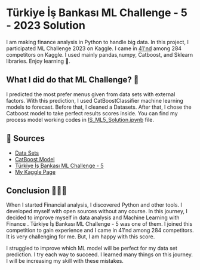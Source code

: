 ﻿# Türkiye İş Bankası ML Challenge - 5 - 2023 Solution

I am making finance analysis in Python to handle big data. In this project, I participated  ML Challenge 2023 on Kaggle. I came in [41'nd](https://www.kaggle.com/competitions/turkiye-is-bankasi-ml-challenge-5/leaderboard) among 284 competitors on Kaggle. I used mainly pandas,numpy, Catboost, and Sklearn libraries. Enjoy learning 🧭.

## What I did do that ML Challenge? 🔎

I predicted the most prefer menus given from  data sets with external factors. With this prediction, I used CatBoostClassifier machine learning models to forecast. Before that, I cleaned a Datasets. After that, I chose the Catboost model to take perfect results scores inside. You can find my process model working codes in [IS_ML5_Solution.ipynb](https://github.com/Ybatuhan-EcoBooster/Turkey_IsBank_MLChallenge5_Solution/blob/main/IS_ML5_Solution.ipynb) file.


## 📌 Sources 
- [Data Sets](https://www.kaggle.com/competitions/turkiye-is-bankasi-ml-challenge-5/data)
- [CatBoost Model](https://catboost.ai/en/docs/concepts/python-reference_catboostclassifier)
- [Türkiye İş Bankası ML Challenge - 5](https://www.kaggle.com/competitions/turkiye-is-bankasi-ml-challenge-5/overview)
- [My Kaggle Page](https://www.kaggle.com/ecobooster)

## Conclusion 👨🏻‍💻

When I started Financial analysis, I discovered Python and other tools. I developed myself with open sources without any course. In this journey, I decided to improve myself in data analysis and Machine Learning with Finance . Türkiye İş Bankası ML Challenge - 5 was one of them. I joined this competition to gain experience and I came in 41'nd among 284 competitors. It is very challenging for me. But, I am happy with this score. 

I struggled to improve which ML model will be perfect for my data set prediction. I try each way to succeed. I learned many things on this journey. I will be increasing my skill with these mistakes.
